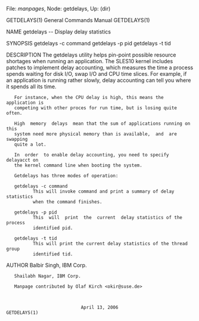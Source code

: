 File: *manpages*,  Node: getdelays,  Up: (dir)

GETDELAYS(1)                General Commands Manual               GETDELAYS(1)



NAME
       getdelays -- Display delay statistics

SYNOPSIS
       getdelays -c  command
       getdelays -p  pid
       getdelays -t  tid

DESCRIPTION
       The  getdelays utility helps pin-point possible resource shortages when
       running an application. The SLES10 kernel includes patches to implement
       delay  accounting, which measures the time a process spends waiting for
       disk I/O, swap I/O and CPU time slices. For example, if an  application
       is running rather slowly, delay accounting can tell you where it spends
       all its time.

       For instance, when the CPU delay is high, this means the application is
       competing with other proces for run time, but is losing quite often.

       High  memory  delays  mean that the sum of applications running on this
       system need more physical memory than is available,  and  are  swapping
       quite a lot.

       In  order  to enable delay accounting, you need to specify delayacct on
       the kernel command line when booting the system.

       Getdelays has three modes of operation:

       getdelays -c command
              This will invoke command and print a summary of delay statistics
              when the command finishes.

       getdelays -p pid
              This  will  print  the  current  delay statistics of the process
              identified pid.

       getdelays -t tid
              This will print the current delay statistics of the thread group
              identified tid.

AUTHOR
       Balbir Singh, IBM Corp.

       Shailabh Nagar, IBM Corp.

       Manpage contributed by Olaf Kirch <okir@suse.de>



                                April 13, 2006                    GETDELAYS(1)
